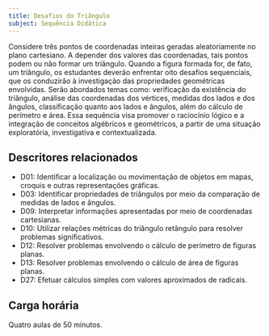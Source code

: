 ```yaml
---
title: Desafios do Triângulo
subject: Sequência Didática
---
```


Considere três pontos de coordenadas inteiras geradas aleatoriamente no plano cartesiano.
A depender dos valores das coordenadas, tais pontos podem ou não formar um triângulo.
Quando a figura formada for, de fato, um triângulo, os estudantes deverão enfrentar oito desafios sequenciais, que os conduzirão à investigação das propriedades geométricas envolvidas. Serão abordados temas como: verificação da existência do triângulo, análise das coordenadas dos vértices, medidas dos lados e dos ângulos, classificação quanto aos lados e ângulos, além do cálculo de perímetro e área.
Essa sequência visa promover o raciocínio lógico e a integração de conceitos algébricos e geométricos, a partir de uma situação exploratória, investigativa e contextualizada.

## Descritores relacionados

- D01:  Identificar a localização ou movimentação de objetos em mapas, croquis e outras representações gráficas.
- D03:  Identificar propriedades de triângulos por meio da comparação de medidas de lados e ângulos.
- D09:  Interpretar informações apresentadas por meio de coordenadas cartesianas.
- D10:  Utilizar relações métricas do triângulo retângulo para resolver problemas significativos.
- D12:  Resolver problemas envolvendo o cálculo de perímetro de figuras planas.
- D13:  Resolver problemas envolvendo o cálculo de área de figuras planas.
- D27:  Efetuar cálculos simples com valores aproximados de radicais.

## Carga horária

Quatro aulas de 50 minutos.